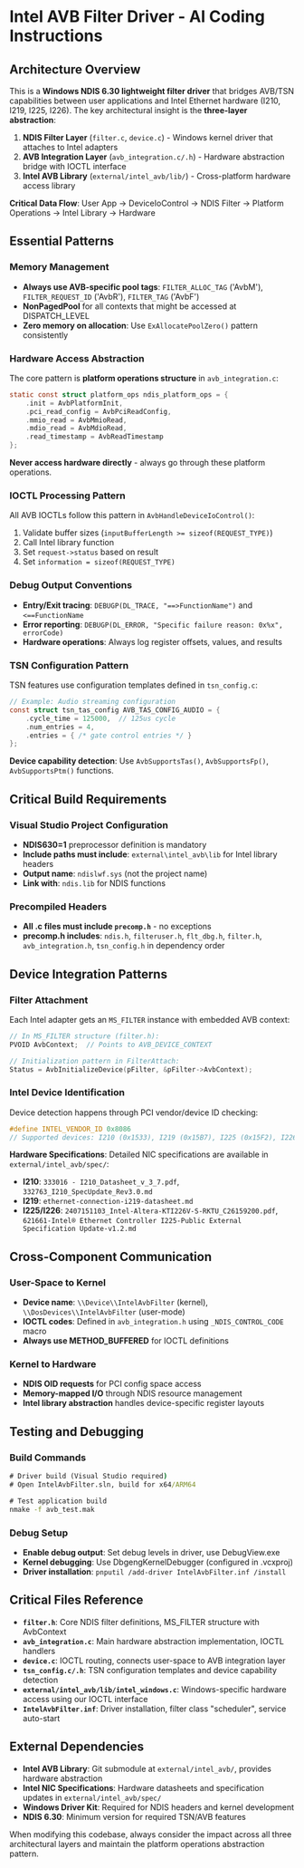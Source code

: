 # Intel AVB Filter Driver - AI Coding Instructions

## Architecture Overview

This is a **Windows NDIS 6.30 lightweight filter driver** that bridges AVB/TSN capabilities between user applications and Intel Ethernet hardware (I210, I219, I225, I226). The key architectural insight is the **three-layer abstraction**:

1. **NDIS Filter Layer** (`filter.c`, `device.c`) - Windows kernel driver that attaches to Intel adapters
2. **AVB Integration Layer** (`avb_integration.c/.h`) - Hardware abstraction bridge with IOCTL interface  
3. **Intel AVB Library** (`external/intel_avb/lib/`) - Cross-platform hardware access library

**Critical Data Flow**: User App → DeviceIoControl → NDIS Filter → Platform Operations → Intel Library → Hardware

## Essential Patterns

### Memory Management
- **Always use AVB-specific pool tags**: `FILTER_ALLOC_TAG` ('AvbM'), `FILTER_REQUEST_ID` ('AvbR'), `FILTER_TAG` ('AvbF')
- **NonPagedPool** for all contexts that might be accessed at DISPATCH_LEVEL
- **Zero memory on allocation**: Use `ExAllocatePoolZero()` pattern consistently

### Hardware Access Abstraction
The core pattern is **platform operations structure** in `avb_integration.c`:
```c
static const struct platform_ops ndis_platform_ops = {
    .init = AvbPlatformInit,
    .pci_read_config = AvbPciReadConfig,
    .mmio_read = AvbMmioRead,
    .mdio_read = AvbMdioRead,
    .read_timestamp = AvbReadTimestamp
};
```
**Never access hardware directly** - always go through these platform operations.

### IOCTL Processing Pattern
All AVB IOCTLs follow this pattern in `AvbHandleDeviceIoControl()`:
1. Validate buffer sizes (`inputBufferLength >= sizeof(REQUEST_TYPE)`)
2. Call Intel library function
3. Set `request->status` based on result
4. Set `information = sizeof(REQUEST_TYPE)`

### Debug Output Conventions
- **Entry/Exit tracing**: `DEBUGP(DL_TRACE, "==>FunctionName")` and `<==FunctionName`
- **Error reporting**: `DEBUGP(DL_ERROR, "Specific failure reason: 0x%x", errorCode)`
- **Hardware operations**: Always log register offsets, values, and results

### TSN Configuration Pattern
TSN features use configuration templates defined in `tsn_config.c`:
```c
// Example: Audio streaming configuration
const struct tsn_tas_config AVB_TAS_CONFIG_AUDIO = {
    .cycle_time = 125000,  // 125us cycle
    .num_entries = 4,
    .entries = { /* gate control entries */ }
};
```
**Device capability detection**: Use `AvbSupportsTas()`, `AvbSupportsFp()`, `AvbSupportsPtm()` functions.

## Critical Build Requirements

### Visual Studio Project Configuration
- **NDIS630=1** preprocessor definition is mandatory
- **Include paths must include**: `external\intel_avb\lib` for Intel library headers
- **Output name**: `ndislwf.sys` (not the project name)
- **Link with**: `ndis.lib` for NDIS functions

### Precompiled Headers
- **All .c files must include `precomp.h`** - no exceptions
- **precomp.h includes**: `ndis.h`, `filteruser.h`, `flt_dbg.h`, `filter.h`, `avb_integration.h`, `tsn_config.h` in dependency order

## Device Integration Patterns

### Filter Attachment
Each Intel adapter gets an `MS_FILTER` instance with embedded AVB context:
```c
// In MS_FILTER structure (filter.h):
PVOID AvbContext;  // Points to AVB_DEVICE_CONTEXT

// Initialization pattern in FilterAttach:
Status = AvbInitializeDevice(pFilter, &pFilter->AvbContext);
```

### Intel Device Identification
Device detection happens through PCI vendor/device ID checking:
```c
#define INTEL_VENDOR_ID 0x8086
// Supported devices: I210 (0x1533), I219 (0x15B7), I225 (0x15F2), I226 (0x3100)
```

**Hardware Specifications**: Detailed NIC specifications are available in `external/intel_avb/spec/`:
- **I210**: `333016 - I210_Datasheet_v_3_7.pdf`, `332763_I210_SpecUpdate_Rev3.0.md`
- **I219**: `ethernet-connection-i219-datasheet.md`
- **I225/I226**: `2407151103_Intel-Altera-KTI226V-S-RKTU_C26159200.pdf`, `621661-Intel® Ethernet Controller I225-Public External Specification Update-v1.2.md`

## Cross-Component Communication

### User-Space to Kernel
- **Device name**: `\\Device\\IntelAvbFilter` (kernel), `\\DosDevices\\IntelAvbFilter` (user-mode)
- **IOCTL codes**: Defined in `avb_integration.h` using `_NDIS_CONTROL_CODE` macro
- **Always use METHOD_BUFFERED** for IOCTL definitions

### Kernel to Hardware  
- **NDIS OID requests** for PCI config space access
- **Memory-mapped I/O** through NDIS resource management
- **Intel library abstraction** handles device-specific register layouts

## Testing and Debugging

### Build Commands
```cmd
# Driver build (Visual Studio required)
# Open IntelAvbFilter.sln, build for x64/ARM64

# Test application build
nmake -f avb_test.mak
```

### Debug Setup
- **Enable debug output**: Set debug levels in driver, use DebugView.exe
- **Kernel debugging**: Use DbgengKernelDebugger (configured in .vcxproj)
- **Driver installation**: `pnputil /add-driver IntelAvbFilter.inf /install`

## Critical Files Reference

- **`filter.h`**: Core NDIS filter definitions, MS_FILTER structure with AvbContext
- **`avb_integration.c`**: Main hardware abstraction implementation, IOCTL handlers
- **`device.c`**: IOCTL routing, connects user-space to AVB integration layer
- **`tsn_config.c/.h`**: TSN configuration templates and device capability detection
- **`external/intel_avb/lib/intel_windows.c`**: Windows-specific hardware access using our IOCTL interface
- **`IntelAvbFilter.inf`**: Driver installation, filter class "scheduler", service auto-start

## External Dependencies

- **Intel AVB Library**: Git submodule at `external/intel_avb/`, provides hardware abstraction
- **Intel NIC Specifications**: Hardware datasheets and specification updates in `external/intel_avb/spec/`
- **Windows Driver Kit**: Required for NDIS headers and kernel development
- **NDIS 6.30**: Minimum version for required TSN/AVB features

When modifying this codebase, always consider the impact across all three architectural layers and maintain the platform operations abstraction pattern.

